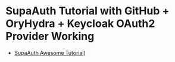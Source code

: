 # SupaAuth Tutorial with GitHub + OryHydra + Keycloak OAuth2 Provider Working

- [SupaAuth Awesome Tutorial](https://aalam.in/blog/supabase-auth-intro-setup-next))
